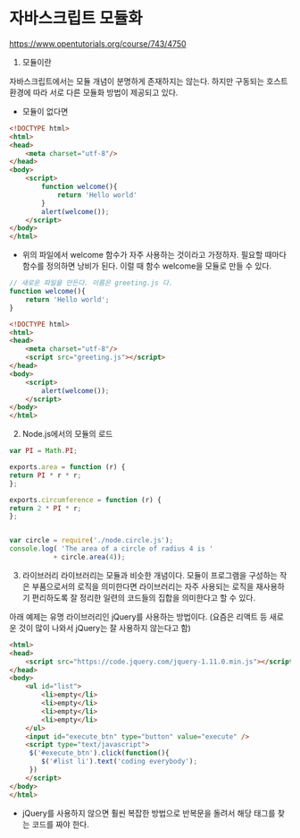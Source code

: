 # 자바스크립트 모듈화
https://www.opentutorials.org/course/743/4750

1. 모듈이란

자바스크립트에서는 모듈 개념이 분명하게 존재하지는 않는다. 하지만 구동되는 호스트 환경에 따라 서로 다른 모듈화 방법이 제공되고 있다.

- 모듈이 없다면
```HTML
<!DOCTYPE html>
<html>
<head>
    <meta charset="utf-8"/>
</head>
<body>
    <script>
        function welcome(){
            return 'Hello world'
        }
        alert(welcome());
    </script>
</body>
</html>
```

- 위의 파일에서 welcome 함수가 자주 사용하는 것이라고 가정하자. 필요할 때마다 함수를 정의하면 낭비가 된다. 이럴 때 함수 welcome을 모듈로 만들 수 있다.
```javascript
// 새로운 파일을 만든다. 이름은 greeting.js 다.
function welcome(){
    return 'Hello world';
}
```
```html
<!DOCTYPE html>
<html>
<head>
    <meta charset="utf-8"/>
    <script src="greeting.js"></script>
</head>
<body>
    <script>
        alert(welcome());
    </script>
</body>
</html>
```

2. Node.js에서의 모듈의 로드
```javascript
var PI = Math.PI;

exports.area = function (r) {
return PI * r * r;
};

exports.circumference = function (r) {
return 2 * PI * r;
};


var circle = require('./node.circle.js');
console.log( 'The area of a circle of radius 4 is '
           + circle.area(4));
```

3. 라이브러리
라이브러리는 모듈과 비슷한 개념이다. 모듈이 프로그램을 구성하는 작은 부품으로서의 로직을 의미한다면 라이브러리는 자주 사용되는 로직을 재사용하기 편리하도록 잘 정리한 일련의 코드들의 집합을 의미한다고 할 수 있다.

아래 예제는 유명 라이브러리인 jQuery를 사용하는 방법이다.
(요즘은 리액트 등 새로운 것이 많이 나와서 jQuery는 잘 사용하지 않는다고 함)
```HTML
<html>
<head>
    <script src="https://code.jquery.com/jquery-1.11.0.min.js"></script>
</head>
<body>
    <ul id="list">
        <li>empty</li>
        <li>empty</li>
        <li>empty</li>
        <li>empty</li>
    </ul>
    <input id="execute_btn" type="button" value="execute" />
    <script type="text/javascript">
     $('#execute_btn').click(function(){
        $('#list li').text('coding everybody');
     })
    </script>
</body>
</html>
```
- jQuery를 사용하지 않으면 훨씬 복잡한 방법으로 반복문을 돌려서 해당 태그를 찾는 코드를 짜야 한다. 
